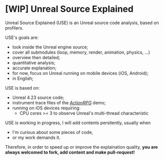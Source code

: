 # [WIP] Unreal Source Explained

Unreal Source Explained (USE) is an Unreal source code analysis, based on profilers.

USE's goals are:
- look inside the Unreal engine source;
- cover all submodules (loop, memory, render, animation, physics, ...)
- overview then detailed;
- quantitative analysis;
- accurate explanation;
- for now, focus on Unreal running on mobile devices (iOS, Android);
- in English;

USE is based on:
- Unreal 4.23 source code;
- instrument trace files of the [*ActionRPG*](https://www.unrealengine.com/marketplace/en-US/slug/action-rpg) demo;
- running on iOS devices requiring:
    - CPU cores >= 3 to observe Unreal's multi-thread characteristic

USE is working in progress, I will add contents persitently, usually when 
- I'm curious about some pieces of code,
- or my work demands it.

Therefore, in order to speed up or improve the explaination quality, **you are always welcomed to fork, add content and make pull-request!**
